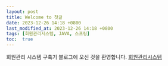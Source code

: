 ```yaml
---
layout: post
title: Welcome to 첫글
date: 2023-12-26 14:18 +0800
last_modified_at: 2023-12-26 14:18 +0800
tags: [회원관리시스템, JAVA, 스프링]
toc:  true
---
```

회원관리 시스템 구축기 블로그에 오신 것을 환영합니다.
[회원관리시스템](https://manage.ntbc.shop)
